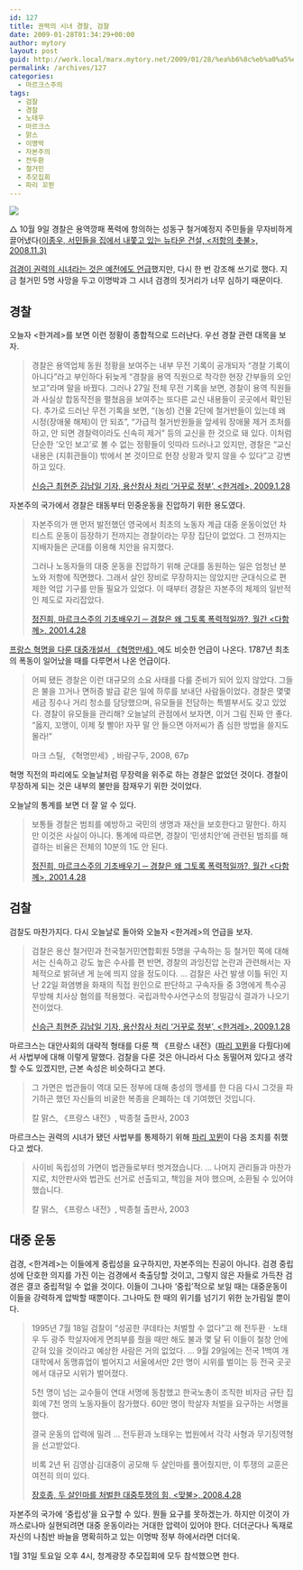 ```yaml
---
id: 127
title: 권력의 시녀 경찰, 검찰
date: 2009-01-28T01:34:29+00:00
author: mytory
layout: post
guid: http://work.local/marx.mytory.net/2009/01/28/%ea%b6%8c%eb%a0%a5%ec%9d%98-%ec%8b%9c%eb%85%80-%ea%b2%bd%ec%b0%b0-%ea%b2%80%ec%b0%b0/
permalink: /archives/127
categories:
  - 마르크스주의
tags:
  - 검찰
  - 경찰
  - 노태우
  - 마르크스
  - 맑스
  - 이명박
  - 자본주의
  - 전두환
  - 철거민
  - 추모집회
  - 파리 꼬뮌
---
```

<div class="imageblock">
  <img src="http://cfs13.tistory.com/image/21/tistory/2009/01/28/10/32/497fb5a4b5b06" /></p> 
  
  <p class="cap1">
    △ 10월 9일 경찰은 용역깡패 폭력에 항의하는 성동구 철거예정지 주민들을 무자비하게 끌어냈다(<a href="http://www.resistcandle.com/0_view.php?urn=urn:newsml:counterfire.or.kr:20081030T103410%2b0900:cor11-wang10ri:1U" target="_blank">이종우, 서민들을 집에서 내쫓고 있는 뉴타운 건설, <저항의 촛불>, 2008.11.3)</a>
  </p>
</div>

<a href="http://spar2003.tistory.com/16" target="_blank" title="마르크스는 사회주의 사회 운영방법을 제시하지 못했다?">검경이 권력의 시녀라는 것은 예전에도 언급</a>했지만, 다시 한 번 강조해 쓰기로 했다. 지금 철거민 5명 사망을 두고 이명박과 그 시녀 검경의 짓거리가 너무 심하기 때문이다.

## 경찰

오늘자 <한겨레>를 보면 이런 정황이 종합적으로 드러난다. 우선 경찰 관련 대목을 보자.

> 경찰은 용역업체 동원 정황을 보여주는 내부 무전 기록이 공개되자 “경찰 기록이 아니다”라고 부인하다 뒤늦게 “경찰을 용역 직원으로 착각한 현장 간부들의 오인 보고”라며 말을 바꿨다. 그러나 27일 전체 무전 기록을 보면, 경찰이 용역 직원들과 사실상 합동작전을 펼쳤음을 보여주는 또다른 교신 내용들이 곳곳에서 확인된다. 추가로 드러난 무전 기록을 보면, “(농성) 건물 2단에 철거반들이 있는데 왜 시정(장애물 해체)이 안 되죠”, “가급적 철거반원들을 앞세워 장애물 제거 조처를 하고, 안 되면 경찰력이라도 신속히 제거” 등의 교신을 한 것으로 돼 있다. 이처럼 단순한 ‘오인 보고’로 볼 수 없는 정황들이 잇따라 드러나고 있지만, 경찰은 “교신 내용은 (지휘관들이) 밖에서 본 것이므로 현장 상황과 맞지 않을 수 있다”고 강변하고 있다.
> 
> <p class="rep">
>   <a href="http://www.hani.co.kr/arti/politics/politics_general/335394.html" target="_blank">신승근 최현준 김남일 기자, 용산참사 처리 ‘거꾸로 정부’, <한겨레>, 2009.1.28</a>
> </p>

자본주의 국가에서 경찰은 태동부터 민중운동을 진압하기 위한 용도였다.

> 자본주의가 맨 먼저 발전했던 영국에서 최초의 노동자 계급 대중 운동이었던 차티스트 운동이 등장하기 전까지는 경찰이라는 무장 집단이 없었다. 그 전까지는 지배자들은 군대를 이용해 치안을 유지했다.
> 
> 그러나 노동자들의 대중 운동을 진압하기 위해 군대를 동원하는 일은 엄청난 분노와 저항에 직면했다. 그래서 살인 장비로 무장하지는 않았지만 군대식으로 편제한 억압 기구를 만들 필요가 있었다. 이 때부터 경찰은 자본주의 체제의 일반적인 제도로 자리잡았다.
> 
> <p class="rep">
>   <a href="http://www.resistcandle.com/0_view.php?urn=urn:newsml:counterfire.or.kr:20040628T000000%2B0900:w1.0-16" target="_blank">정진희, 마르크스주의 기초배우기 ─ 경찰은 왜 그토록 폭력적일까?, 월간 <다함께>, 2001.4.28</a>
> </p>

[프랑스 혁명을 다룬 대중개설서 《혁명만세》](http://spar2003.tistory.com/tag/%ED%98%81%EB%AA%85%EB%A7%8C%EC%84%B8 "마르크스의 눈에서 《혁명만세》 관련 포스트 보기")에도 비슷한 언급이 나온다. 1787년 최초의 폭동이 일어났을 때를 다루면서 나온 언급이다.

> 어찌 됐든 경찰은 이런 대규모의 소요 사태를 다룰 준비가 되어 있지 않았다. 그들은 불을 끄거나 면허증 발급 같은 일에 하루를 보내던 사람들이었다. 경찰은 몇몇 세금 징수나 거리 청소를 담당했으며, 유모들을 전담하는 특별부서도 갖고 있었다. 경찰이 유모들을 관리해? 오늘날의 관점에서 보자면, 이거 그림 진짜 안 좋다. “옳지, 꼬맹이, 이제 젖 빨아! 자꾸 말 안 들으면 아저씨가 좀 심한 방법을 쓸지도 몰라!”
> 
> <p class="rep">
>   마크 스틸, 《혁명만세》, 바람구두, 2008, 67p
> </p>

혁명 직전의 파리에도 오늘날처럼 무장력을 위주로 하는 경찰은 없었던 것이다. 경찰이 무장하게 되는 것은 내부의 불만을 잠재우기 위한 것이었다.

오늘날의 통계를 보면 더 잘 알 수 있다.

> 보통들 경찰은 범죄를 예방하고 국민의 생명과 재산을 보호한다고 말한다. 하지만 이것은 사실이 아니다. 통계에 따르면, 경찰이 &#8216;민생치안&#8217;에 관련된 범죄를 해결하는 비율은 전체의 10분의 1도 안 된다.
> 
> <p class="rep">
>   <a href="http://www.resistcandle.com/0_view.php?urn=urn:newsml:counterfire.or.kr:20040628T000000%2B0900:w1.0-16" target="_blank">정진희, 마르크스주의 기초배우기 ─ 경찰은 왜 그토록 폭력적일까?, 월간 <다함께>, 2001.4.28</a>
> </p>

## 검찰

검찰도 마찬가지다. 다시 오늘날로 돌아와 오늘자 <한겨레>의 언급을 보자.

> 검찰은 용산 철거민과 전국철거민연합회원 5명을 구속하는 등 철거민 쪽에 대해서는 신속하고 강도 높은 수사를 편 반면, 경찰의 과잉진압 논란과 관련해서는 자체적으로 밝혀낸 게 눈에 띄지 않을 정도이다. … 검찰은 사건 발생 이틀 뒤인 지난 22일 화염병을 화재의 직접 원인으로 판단하고 구속자들 중 3명에게 특수공무방해 치사상 혐의를 적용했다. 국립과학수사연구소의 정밀감식 결과가 나오기 전이었다.
> 
> <p class="rep">
>   <a href="http://www.hani.co.kr/arti/politics/politics_general/335394.html" target="_blank">신승근 최현준 김남일 기자, 용산참사 처리 ‘거꾸로 정부’, <한겨레>, 2009.1.28</a>
> </p>

마르크스는 대안사회의 대략적 형태를 다룬 책 《프랑스 내전》(<a href="http://www.resistcandle.com/0_view.php?urn=urn:newsml:counterfire.or.kr:20041222T000000%2B0900:d46-1116:1U" target="_blank" title="폴, 자유를 향해 고동치는 심장, 격주간 <다함께>">파리 꼬뮌</a>을 다뤘다)에서 사법부에 대해 이렇게 말했다. 검찰을 다룬 것은 아니라서 다소 동떨어져 있다고 생각할 수도 있겠지만, 근본 속성은 비슷하다고 본다.

> 그 가면은 법관들이 역대 모든 정부에 대해 충성의 맹세를 한 다음 다시 그것을 파기하곤 했던 자신들의 비굴한 복종을 은폐하는 데 기여했던 것입니다.
> 
> 칼 맑스, 《프랑스 내전》, 박종철 출판사, 2003

마르크스는 권력의 시녀가 됐던 사법부를 통제하기 위해 <a href="http://www.resistcandle.com/0_view.php?urn=urn:newsml:counterfire.or.kr:20041222T000000%2B0900:d46-1116:1U" target="_blank" title="폴, 자유를 향해 고동치는 심장, 격주간 <다함께>">파리 꼬뮌</a>이 다음 조치를 취했다고 썼다.

> 사이비 독립성의 가면이 법관들로부터 벗겨졌습니다. … 나머지 관리들과 마찬가지로, 치안판사와 법관도 선거로 선출되고, 책임을 져야 했으며, 소환될 수 있어야 했습니다.
> 
> 칼 맑스, 《프랑스 내전》, 박종철 출판사, 2003

## 대중 운동

검경, <한겨레>는 이들에게 중립성을 요구하지만, 자본주의는 진공이 아니다. 검경 중립성에 단호한 의지를 가진 이는 검경에서 축출당할 것이고, 그렇지 않은 자들로 가득찬 검경은 결코 중립적일 수 없을 것이다. 이들이 그나마 ‘중립’적으로 보일 때는 대중운동이 이들을 강력하게 압박할 때뿐이다. 그나마도 한 때의 위기를 넘기기 위한 눈가림일 뿐이다.

> 1995년 7월 18일 검찰이 “성공한 쿠데타는 처벌할 수 없다”고 해 전두환ㆍ노태우 두 광주 학살자에게 면죄부를 줬을 때만 해도 불과 몇 달 뒤 이들이 철창 안에 갇혀 있을 것이라고 예상한 사람은 거의 없었다. … 9월 29일에는 전국 1백여 개 대학에서 동맹휴업이 벌어지고 서울에서만 2만 명이 시위를 벌이는 등 전국 곳곳에서 대규모 시위가 벌어졌다.
> 
> 5천 명이 넘는 교수들이 연대 서명에 동참했고 한국노총이 조직한 비자금 규탄 집회에 7천 명의 노동자들이 참가했다. 60만 명이 학살자 처벌을 요구하는 서명을 했다.
> 
> 결국 운동의 압력에 밀려 … 전두환과 노태우는 법원에서 각각 사형과 무기징역형을 선고받았다.
> 
> 비록 2년 뒤 김영삼·김대중이 공모해 두 살인마를 풀어줬지만, 이 투쟁의 교훈은 여전히 의미 있다.
> 
> <p class="rep">
>   <a href="http://www.resistcandle.com/0_view.php?urn=urn:newsml:counterfire.or.kr:20080424T105523%2B0900:c84-samsung:1U" target="_blank" title="삼성 특검과 이건희 퇴진 기사 하단의 박스기사임">장호종, 두 살인마를 처벌한 대중투쟁의 힘, <맞불>, 2008.4.28</a>
> </p>

자본주의 국가에 ‘중립성’을 요구할 수 있다. 뭔들 요구를 못하겠는가. 하지만 이것이 가까스로나마 실현되려면 대중 운동이라는 거대한 압력이 있어야 한다. 더더군다나 독재로 자신의 나침반 바늘을 명확히하고 있는 이명박 정부 하에서라면 더더욱.

<p class="link">
  1월 31일 토요일 오후 4시, 청계광장 추모집회에 모두 참석했으면 한다.
</p>